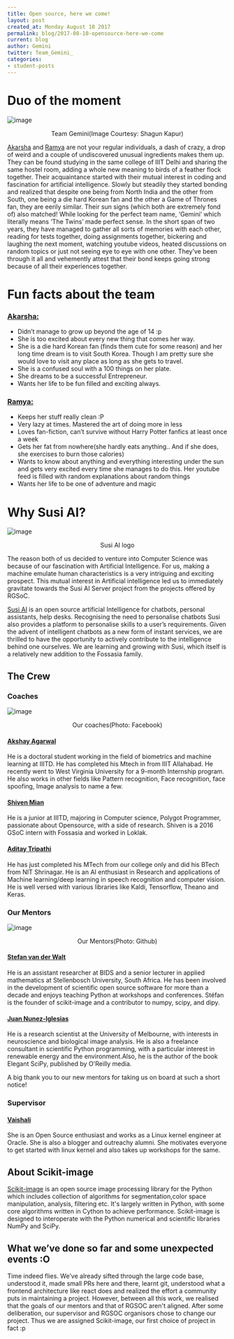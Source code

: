 ```yaml
---
title: Open source, here we come!
layout: post
created_at: Monday August 10 2017
permalink: blog/2017-08-10-opensource-here-we-come
current: blog
author: Gemini
twitter: Team_Gemini_
categories:
- student-posts
---
```


# Duo of the moment

![image](/img/blog/2017/TeamGemini.jpg)
<div align="center" class="image-credits"> Team Gemini(Image Courtesy: Shagun Kapur)</div>

[Akarsha](https://github.com/aksh98) and [Ramya](https://github.com/meriki) are not your regular individuals, a dash of crazy, a drop of weird and a couple of undiscovered unusual ingredients makes them up.  They can be found studying in the same college of IIIT Delhi and sharing the same hostel room, adding a whole new meaning to birds of a feather flock together. Their acquaintance started with their mutual interest in coding and fascination for artificial intelligence. Slowly but steadily they started bonding and realized that despite one being from North India and the other from South, one being a die hard Korean fan and the other a Game of Thrones fan, they are eerily similar. Their sun signs (which both are extremely fond of) also matched! While looking for the perfect team name, ‘Gemini’ which literally means ‘The Twins’ made perfect sense. In the short span of two years, they have managed to gather all sorts of memories with each other, reading for tests together, doing assignments together, bickering and laughing the next moment, watching youtube videos, heated discussions on random topics or just not seeing eye to eye with one other. They’ve been through it all and vehemently attest that their bond keeps going strong because of all their experiences together.

# Fun facts about the team

### [__Akarsha:__](https://github.com/aksh98)

- Didn’t manage to grow up beyond the age of 14 :p
- She is too excited about every new thing that comes her way.
- She is a die hard Korean fan (finds them cute for some reason) and her long time dream is to visit South Korea. Though I am pretty sure she would love to visit any place as long as she gets to travel.
- She is a confused soul with a 100 things on her plate.
- She dreams to be a successful Entrepreneur. 
- Wants her life to be fun filled and exciting always. 

### [__Ramya:__](https://github.com/meriki)

- Keeps her stuff really clean :P
- Very lazy at times. Mastered the art of doing more in less
- Loves fan-fiction, can’t survive without Harry Potter fanfics at least once a week
- Gets her fat from nowhere(she hardly eats anything.. And if she does, she exercises to burn those calories)
- Wants to know about anything and everything interesting under the sun and gets very excited every time she manages to do this. Her youtube feed is filled with random explanations about random things
- Wants her life to be one of adventure and magic

# Why Susi AI?

![image](/img/blog/2017/susi-logo.svg)
<div align="center" class="image-credits"> Susi AI logo</div>

The reason both of us decided to venture into Computer Science was because of our fascination with Artificial Intelligence. For us, making a machine emulate human characteristics is a very intriguing and exciting prospect. This mutual interest in Artificial intelligence led us to immediately gravitate towards the Susi AI Server project from the projects offered by RGSoC. 

[Susi AI](http://chat.susi.ai/overview) is an open source artificial Intelligence for chatbots, personal assistants, help desks. Recognising the need to personalise chatbots Susi also provides a platform to personalise skills to a user’s requirements. Given the advent of intelligent chatbots as a new form of instant services, we are thrilled to have the opportunity to actively contribute to the intelligence behind one ourselves. We are learning and growing with Susi, which itself is a relatively new addition to the Fossasia family. 

## The Crew

### Coaches
![image](/img/blog/2017/teamgemini_coaches.jpg)
<div align="center" class="image-credits">Our coaches(Photo: Facebook)</div>

#### [Akshay Agarwal](https://www.facebook.com/akshay.agarwal.1675275) 

He is a doctoral student working in the field of biometrics and machine learning at IIITD. He has completed his Mtech in from IIIT Allahabad. He recently went to West Virginia University for a 9-month Internship program. He also works in other fields like Pattern recognition, Face recognition, face spoofing, Image analysis to name a few. 

#### [Shiven Mian](https://github.com/shivenmian/)

He is a junior at IIITD, majoring in Computer science, Polygot Programmer, passionate about Opensource, with a side of research. Shiven is a 2016 GSoC intern with Fossasia and worked in Loklak.

#### [Aditay Tripathi](https://github.com/Aditay/)

He has just completed his MTech from our college only and did his BTech from NIT Shrinagar. 
He is an AI enthusiast in Research and applications of Machine learning/deep learning in speech recognition and computer vision. He is well versed with various libraries like Kaldi, Tensorflow, Theano and Keras.

### Our Mentors
![image](/img/blog/2017/gemini_mentors.jpg)
<div align="center" class="image-credits">Our Mentors(Photo: Github)</div>

#### [Stefan van der Walt](https://github.com/stefanv)
He is an assistant researcher at BIDS and a senior lecturer in applied mathematics at Stellenbosch University, South Africa. He has been involved in the development of scientific open source software for more than a decade and enjoys teaching Python at workshops and conferences.  Stéfan is the founder of scikit-image and a contributor to numpy, scipy, and dipy.

#### [Juan Nunez-Iglesias](https://github.com/jni)
He is a research scientist at the University of Melbourne, with interests in neuroscience and biological image analysis. He is also a freelance consultant in scientific Python programming, with a particular interest in renewable energy and the environment.Also, he is the author of the book Elegant SciPy, published by O'Reilly media.

A big thank you to our new mentors for taking us on board at such a short notice!

### Supervisor 

#### [Vaishali](https://github.com/nerdyvaishali)

She is an Open Source enthusiast and works as a Linux kernel engineer at Oracle. She is also a blogger and outreachy alumni. She motivates everyone to get started with linux kernel and also takes up workshops for the same.

## About Scikit-image
[Scikit-image](http://scikit-image.org/) is an open source image processing library for the Python which includes collection of algorithms for segmentation,color space manipulation, analysis, filtering etc. It's largely written in Python, with some core algorithms written in Cython to achieve performance. Scikit-image is designed to interoperate with the Python numerical and scientific libraries NumPy and SciPy.

## What we’ve done so far and some unexpected events :O 

Time indeed flies. We’ve already sifted through the large code base, understood it, made small PRs here and there, learnt git, understood what a frontend architecture like react does and realized the effort a community puts in maintaining a project. 
However, between all this work, we realised that the goals of our mentors and that of RGSOC aren't aligned. After some deliberation, our supervisor and RGSOC organisors chose to change our project. Thus we are assigned Scikit-image, our first choice of project in fact :p
